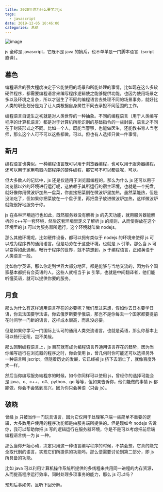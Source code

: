```yaml
---
title: 2020年你为什么要学习js
tags:
  - javascript
date: 2019-12-05 10:46:00
categories: 总结
---
```


![image](https://user-images.githubusercontent.com/23159565/80948849-81c00280-8e25-11ea-9b54-f0068721abc7.png)

js 全称是 javascript，它既不是 java 的嫡系，也不单单是一门脚本语言（script 直译）。

<!--more-->

## 暮色

编程语言的强大程度决定于它能使用的场景和所能处理的事情，比如现在这么多软硬件程序，都需要编程语言来编写程序逻辑使之能够提供功能。也因为使用场景之多以及环境之复杂，所以才诞生了不同的编程语言去处理不同的场景事务，就好比人类的职业划分是为了让人类根据自身属性不同去承担不同范围的工作。

编程语言自诞生之初就是对人类世界的一种抽象。不同的编程语言（用于人类编写程序的计算机语言）都是对于计算机所能识别的基础指令的一些封装，语言之不同在于封装形式之不同。比如一个人，既能当警察，也能做医生，还能教书育人当老师，那么这个人可不可以这些都做，可以。但也有人选择只做一件事情。

## 新月

编程语言也类似，一种编程语言既可以用于浏览器编程，也可以用于服务器编程，还可以用于家用电器内部程序的硬件编程，那它可不可以都做呢，可以。

但大多数人的记忆中，js 还是仅适用于浏览器编程的。那么为什么 js 还可以用于浏览器以外的环境进行运行呢，这依赖于其所运行的宿主环境，也就是一个托盘。就好像你用微波炉加热一盘菜，你直接把菜倒在微波炉里加热，虽然菜能热，但是没法吃了，但如果你把菜放在一个盘子里，再把盘子放进微波炉加热，这样微波炉就能很好地服务于你。

js 在各种环境运行也如此，既然服务器没有解析 js 的先天功能，就用服务器能解析的 c++写一套环境，然后这套环境里定义了解析 js 的规则，从而使得放在这个环境里的 js 可以为服务器所运行，这个环境就叫做 nodejs。

那么其他环境呢，比如硬件设备，都可以拥有类似于 nodejs 的环境来使得 js 可以成为程序界的通用语言。但是功劳在于这些环境，也就是 js 引擎。那么当 js 可以变得如此通用，畅行于程序的世界，就不禁想到，js 于编程语言，正如英语于人类语言一般。

比如你学英语，那么你走到世界大部分地区，都是能够与当地交流的，因为各个国家基本都拥有会英语的人，这些人就相当于 js 引擎，也就是中间翻译者，他们能听懂英语，就可以提供你要的服务。

## 月食

那么为什么有这样通用语言存在的必要呢？我们反过来想，假如你去日本要学日语，你去法国要学法语，你去俄罗斯要学俄语，那岂不是你每去一个国家都要提前花时间学一门新的语言，这样成本很高，而且没必要。

但是如果你学习一门国际上认可的通用人类交流语言，也就是英语，那么你基本上可以畅行无阻，岂不美哉。

那么回到编程语言上，js 目前就有成为编程语言界通用语言存在的趋势，因为当你编写运行在浏览器的程序之时，你会使用 js，曾几何时你可能还可以选择另外一种语言叫 jscript，但随着历史的发展，它已经被 js 挤下去消亡了，就像百度外卖一样。

然后当你编写服务端程序的时候，如今你同样可以使用 js，曾经你的选择可能会是 java、c、c++、c#、python、go 等等，但如果告诉你，他们能做的事情 js 都能做，你会不会感到高兴，因为你只会英语（只会 js）。

## 破晓

曾经 js 只被当作一门玩具语言，因为它仅用于处理客户端一些简单不重要的逻辑，大多数用户使用的程序功能都是由服务端所提供的。但是现如今 nodejs 告诉你，我可以帮助你把 js 写的逻辑运行在服务器环境，你是不是可以考虑把前后端编程语言统一为 js 一种。

那么当你开始心动，决定只用这一种语言编写程序的时候，不禁会想，它真的能完全取代别的语言，实现它们所提供的功能吗，那么便需要讨论到第二部分，即 js 所具备的功能。

比如 java 可以利用计算机操作系统所提供的多线程来共用同一进程的内存资源，从而提高程序运行效率，同时处理多项事务的能力，那么 js 可以吗？

预知后事如何，且听下回分解。
